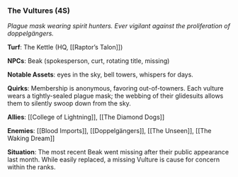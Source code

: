 ---
---

### The Vultures (4S)
*Plague mask wearing spirit hunters. Ever vigilant against the proliferation of doppelgängers.* 

**Turf**: The Kettle (HQ, [[Raptor’s Talon]])

**NPCs**: Beak (spokesperson, curt, rotating title, missing)

**Notable Assets**: eyes in the sky, bell towers, whispers for days.

**Quirks**: Membership is anonymous, favoring out-of-towners. Each vulture wears a tightly-sealed plague mask; the webbing of their glidesuits allows them to silently swoop down from the sky. 

**Allies**: [[College of Lightning]], [[The Diamond Dogs]]

**Enemies**: [[Blood Imports]], [[Doppelgängers]], [[The Unseen]], [[The Waking Dream]]

**Situation**: The most recent Beak went missing after their public appearance last month. While easily replaced, a missing Vulture is cause for concern within the ranks. 